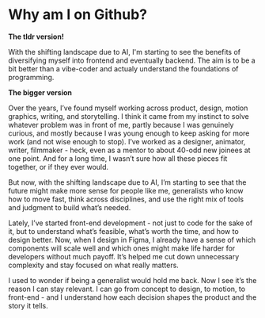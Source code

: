 # Why am I on Github? 

**The tldr version!**

With the shifting landscape due to AI, I'm starting to see the benefits of diversifying myself into frontend and eventually backend. The aim is to be a bit better than a vibe-coder and actualy understand the foundations of programming.

**The bigger version** 

Over the years, I’ve found myself working across product, design, motion graphics, writing, and storytelling. I think it came from my instinct to solve whatever problem was in front of me, partly because I was genuinely curious, and mostly because I was young enough to keep asking for more work (and not wise enough to stop). I’ve worked as a designer, animator, writer, filmmaker - heck, even as a mentor to about 40-odd new joinees at one point. And for a long time, I wasn’t sure how all these pieces fit together, or if they ever would.

But now, with the shifting landscape due to AI, I’m starting to see that the future might make more sense for people like me, generalists who know how to move fast, think across disciplines, and use the right mix of tools and judgment to build what’s needed. 

Lately, I’ve started front-end development - not just to code for the sake of it, but to understand what’s feasible, what’s worth the time, and how to design better. Now, when I design in Figma, I already have a sense of which components will scale well and which ones might make life harder for developers without much payoff. It’s helped me cut down unnecessary complexity and stay focused on what really matters.

I used to wonder if being a generalist would hold me back. Now I see it’s the reason I can stay relevant. I can go from concept to design, to motion, to front-end - and I understand how each decision shapes the product and the story it tells.
